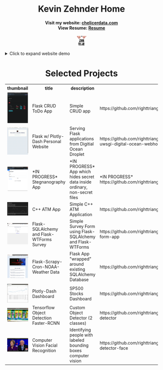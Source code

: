<p align="center">
	<h1 style="text-align: center">
		Kevin Zehnder Home</h1>
  		<h4 style="text-align: center">
		Visit my website:
	<a href="https://chelicerdata.com/" title="Personal Website">chelicerdata.com</a>
	<br>
		View Resume:
	<a href="https://github.com/righttrianglesrkewl3/job/blob/main/docs/imgs/kevinzehnderResumex1.pdf" title="Resume">Resume</a>
		</h4>
</p>

<p align="center">
  <img src="docs/imgs/job1_resized.jpeg" style="width:32px;height:32px;">
</p>

<details>
<summary>Click to expand website demo</summary>
<p align="center">
  <img src="docs/imgs/website.gif">
</p>
</details>

<div class="content">
    <h1 style="text-align: center">Selected Projects</h1>
    <table>
        <tr>
            <th>thumbnail</th>
	    <th>title</th>
            <th>description</th>
            <th>code</th>
        </tr>
	<tr>
		<td><img src="https://github.com/righttrianglesrkewl3/job/blob/main/docs/imgs/todoAppUSAGE1.png"></td>
                <td>Flask CRUD ToDo App</td>
                <td>Simple CRUD app</td>
                <td>https://github.com/righttrianglesrkewl3/job/tree/main/python/todoApp</td>
         </tr>
	<tr>
		<td><img src="https://github.com/righttrianglesrkewl3/job/blob/main/docs/imgs/website.gif"></td>
                <td>Flask w/ Plotly-Dash Personal Website</td>
                <td>Serving Flask applications from Digitial Ocean Droplet</td>
                <td>https://github.com/righttrianglesrkewl3/job/tree/main/python/flask-nginx-uwsgi-digital-ocean-webhost</td>
         </tr>
	 <tr>
		<td><img src="https://github.com/righttrianglesrkewl3/job/blob/main/docs/imgs/homepageSten1.png"></td>
                <td>*IN PROGRESS* Stegnanography App</td>
                <td>*IN PROGRESS* App which hides secret data inside ordinary, non-secret files</td>
                <td>*IN PROGRESS* https://github.com/righttrianglesrkewl3/job/tree/main/python/steganographyApp</td>
    	 </tr>
	 <tr>
		<td><img src="https://github.com/righttrianglesrkewl3/job/blob/main/docs/imgs/BANK_DEMO1.png"></td>
                <td>C++ ATM App</td>
                <td>Simple C++ ATM Application</td>
                <td>https://github.com/righttrianglesrkewl3/job/tree/main/c%2B%2B/ATMApplication</td>
          </tr>
	  <tr>
		<td><img src="https://github.com/righttrianglesrkewl3/job/blob/main/docs/imgs/form_survey1.png"></td>
                <td>Flask-SQLAlchemy and Flask-WTForms Survey</td>
                <td>Simple Survey Form using Flask-SQLAlchemy and Flask-WTForms</td>
                <td>https://github.com/righttrianglesrkewl3/job/tree/main/python/simple-survey-form-app</td>
           </tr>
	   <tr>
		<td><img src="https://github.com/righttrianglesrkewl3/job/blob/main/docs/imgs/flask_sqla_existing.png"></td>
                <td>Flask-Scrapy-Cron-NOAA-Weather Data</td>
                <td>Flask App "wrapped" around existing SQLAlchemy Database</td>
                <td>https://github.com/righttrianglesrkewl3/job/tree/main/python/flask_existing_sqla</td>
            </tr>
	    <tr>
	    	<td><img src="https://github.com/righttrianglesrkewl3/job/blob/main/docs/imgs/dash_sp500.gif"></td>
	    	<td>Plotly-Dash Dashboard</td>
	    	<td>SP500 Stocks Dashboard</td>
	    	<td>https://github.com/righttrianglesrkewl3/job/tree/main/python/plotlydash-sp500</td>
	    <tr>
                <td><img src="https://github.com/righttrianglesrkewl3/job/blob/main/docs/imgs/usage1.png"></td>
                <td>Tensorflow Object Detection Faster-RCNN</td>
                <td>Custom Object Detector (2 classes)</td>
                <td>https://github.com/righttrianglesrkewl3/job/tree/main/python/cv-sanitizer-detector</td>
            </tr>
	    <tr>
		<td><img src="https://github.com/righttrianglesrkewl3/job/blob/main/docs/imgs/candidates_facial_recognition.jpg"></td>
                <td>Computer Vision Facial Recognition</td>
                <td>Identifying people with labeled bounding boxes computer vision</td>
                <td>https://github.com/righttrianglesrkewl3/job/tree/main/python/cv-president-detector-face</td>
            </tr>
    </table>

  </body>
</html
